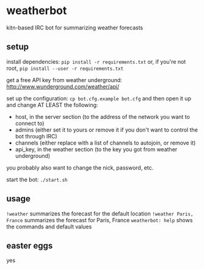 weatherbot
==========

kitn-based IRC bot for summarizing weather forecasts


setup
------------

install dependencies:
`pip install -r requirements.txt`
or, if you're not root,
`pip install --user -r requirements.txt`

get a free API key from weather underground: http://www.wunderground.com/weather/api/

set up the configuration:
`cp bot.cfg.example bot.cfg`
and then open it up and change AT LEAST the following:
* host, in the server section (to the address of the network you want to connect to)
* admins (either set it to yours or remove it if you don't want to control the bot through IRC)
* channels (either replace with a list of channels to autojoin, or remove it)
* api_key, in the weather section (to the key you got from weather underground)

you probably also want to change the nick, password, etc.

start the bot:
`./start.sh`


usage
--------------

`!weather` summarizes the forecast for the default location
`!weather Paris, France` summarizes the forecast for Paris, France
`weatherbot: help` shows the commands and default values

easter eggs
----------

yes
